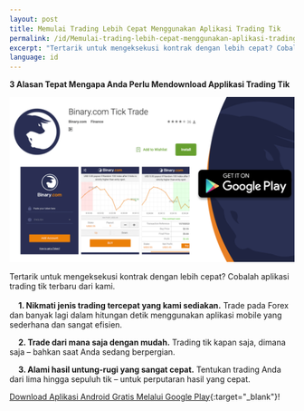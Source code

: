 ```yaml
---
layout: post
title: Memulai Trading Lebih Cepat Menggunakan Aplikasi Trading Tik
permalink: /id/Memulai-trading-lebih-cepat-menggunakan-aplikasi-trading-tik/
excerpt: "Tertarik untuk mengeksekusi kontrak dengan lebih cepat? Cobalah aplikasi trading tik terbaru dari kami...."
language: id
---
```


**3 Alasan Tepat Mengapa Anda Perlu Mendownload Applikasi Trading Tik**


<a href="https://play.google.com/store/apps/details?id=com.binary.ticktrade&utm_source=blog&utm_medium=social&utm_campaign=blog_post_en" target="_blank"><img src="/images/ticktrade_promote.png" alt=""></a>


Tertarik untuk mengeksekusi kontrak dengan lebih cepat? Cobalah aplikasi trading tik terbaru dari kami.
<br><br>
&nbsp;&nbsp;&nbsp;&nbsp;**1. Nikmati jenis trading tercepat yang kami sediakan.** Trade pada Forex dan banyak lagi dalam hitungan detik menggunakan aplikasi mobile yang sederhana dan sangat efisien.

&nbsp;&nbsp;&nbsp;&nbsp;**2. Trade dari mana saja dengan mudah.** Trading tik kapan saja, dimana saja – bahkan saat Anda sedang berpergian.

&nbsp;&nbsp;&nbsp;&nbsp;**3. Alami hasil untung-rugi yang sangat cepat.** Tentukan trading Anda dari lima hingga sepuluh tik – untuk perputaran hasil yang cepat.


[Download Aplikasi Android Gratis Melalui Google Play](https://play.google.com/store/apps/details?id=com.binary.ticktrade&utm_source=blog&utm_medium=social&utm_campaign=blog_post_en){:target="_blank"}!

